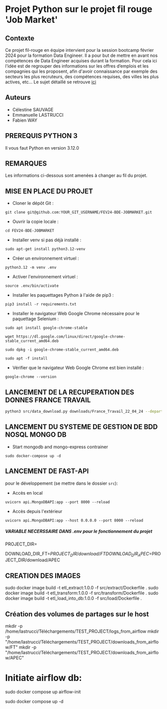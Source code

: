 # Projet Python sur le projet fil rouge 'Job Market'

## Contexte
Ce projet fil-rouge en équipe intervient pour la session bootcamp février 2024 pour la formation Data Engineer.
Il a pour but de mettre en avant nos compétences de Data Engineer acquises durant la formation.
Pour cela ici l'idée est de regrouper des informations sur les offres d’emplois et les compagnies qui les proposent, afin d'avoir connaissance par exemple des secteurs les plus recruteurs, des compétences requises, des villes les plus actives, etc…
Le sujet détaillé se retrouve [ici](https://docs.google.com/document/d/1qnaWpbtLlFnA8nhIDxVVE8HBoDjdrAvb0slaYhZHkEY/edit?usp=drive_web&ouid=110530579869330944922)

## Auteurs
- Célestine SAUVAGE
- Emmanuelle LASTRUCCI
- Fabien WAY

## PREREQUIS PYTHON 3
Il vous faut Python en version 3.12.0

## REMARQUES
Les informations ci-dessous sont amenées à changer au fil du projet.

## MISE EN PLACE DU PROJET

- Cloner le dépôt Git :
```shell script
git clone git@github.com:YOUR_GIT_USERNAME/FEV24-BDE-JOBMARKET.git
```

- Ouvrir la copie locale :
```shell script
cd FEV24-BDE-JOBMARKET
```

- Installer venv si pas déjà installé :
```shell script
sudo apt-get install python3.12-venv
```

- Créer un environnement virtuel :
```shell script
python3.12 -m venv .env 
```

- Activer l'environnement virtuel :
```shell script
source .env/bin/activate
```

- Installer les paquettages Python à l'aide de pip3 :
```shell script
pip3 install -r requirements.txt
```

- Installer le navigateur Web Google Chrome nécessaire pour le paquettage Selenium :
```shell script
sudo apt install google-chrome-stable
```
```shell script
wget https://dl.google.com/linux/direct/google-chrome-stable_current_amd64.deb
```
```shell script
sudo dpkg -i google-chrome-stable_current_amd64.deb
```
```shell script
sudo apt -f install
```


- Vérifier que le navigateur Web Google Chrome est bien installé :
```shell script
google-chrome --version
```

## LANCEMENT DE LA RECUPERATION DES DONNES FRANCE TRAVAIL
```bash
python3 src/data_download.py downloads/France_Travail_22_04_24 --department 18  --publieeDepuis 1
```

## LANCEMENT DU SYSTEME DE GESTION DE BDD NOSQL MONGO DB
- Start mongodb and mongo-express contrainer

```shell script
sudo docker-compose up -d
```

## LANCEMENT DE FAST-API
pour le développement (se mettre dans le dossier `src`):
 - Accès en local 
```shell script
uvicorn api.MongoDBAPI:app --port 8000 --reload
```
- Accès depuis l'extérieur 
```shell script
uvicorn api.MongoDBAPI:app --host 0.0.0.0 --port 8000 --reload
```

##### VARIABLE NECERSSAIRE DANS .env pour le fonctionnement du projet
PROJECT_DIR=

DOWNLOAD_DIR_FT=$PROJECT_DIR/download/FT
DOWNLOAD_DIR_APEC=$PROJECT_DIR/download/APEC



## CREATION DES IMAGES
sudo docker image build -t etl_extract:1.0.0 -f src/extract/Dockerfile .
sudo docker image build -t etl_transform:1.0.0 -f src/transform/Dockerfile .
sudo docker image build -t etl_load_into_db:1.0.0 -f src/load/Dockerfile .

## Création des volumes de partages sur le host
mkdir -p /home/lastrucci/Téléchargements/TEST_PROJECT/logs_from_airflow
mkdir -p "/home/lastrucci/Téléchargements/TEST_PROJECT/downloads_from_airflow/FT"
mkdir -p "/home/lastrucci/Téléchargements/TEST_PROJECT/downloads_from_airflow/APEC"


# Initiate airflow db:
sudo docker compose up airflow-init
<!-- Run the docker compose -->
sudo docker compose up -d